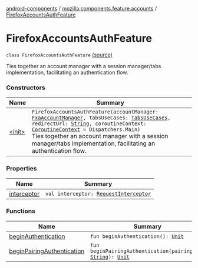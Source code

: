 [android-components](../../index.md) / [mozilla.components.feature.accounts](../index.md) / [FirefoxAccountsAuthFeature](./index.md)

# FirefoxAccountsAuthFeature

`class FirefoxAccountsAuthFeature` [(source)](https://github.com/mozilla-mobile/android-components/blob/master/components/feature/accounts/src/main/java/mozilla/components/feature/accounts/FirefoxAccountsAuthFeature.kt#L22)

Ties together an account manager with a session manager/tabs implementation, facilitating an
authentication flow.

### Constructors

| Name | Summary |
|---|---|
| [&lt;init&gt;](-init-.md) | `FirefoxAccountsAuthFeature(accountManager: `[`FxaAccountManager`](../../mozilla.components.service.fxa.manager/-fxa-account-manager/index.md)`, tabsUseCases: `[`TabsUseCases`](../../mozilla.components.feature.tabs/-tabs-use-cases/index.md)`, redirectUrl: `[`String`](https://kotlinlang.org/api/latest/jvm/stdlib/kotlin/-string/index.html)`, coroutineContext: `[`CoroutineContext`](https://kotlinlang.org/api/latest/jvm/stdlib/kotlin.coroutines/-coroutine-context/index.html)` = Dispatchers.Main)`<br>Ties together an account manager with a session manager/tabs implementation, facilitating an authentication flow. |

### Properties

| Name | Summary |
|---|---|
| [interceptor](interceptor.md) | `val interceptor: `[`RequestInterceptor`](../../mozilla.components.concept.engine.request/-request-interceptor/index.md) |

### Functions

| Name | Summary |
|---|---|
| [beginAuthentication](begin-authentication.md) | `fun beginAuthentication(): `[`Unit`](https://kotlinlang.org/api/latest/jvm/stdlib/kotlin/-unit/index.html) |
| [beginPairingAuthentication](begin-pairing-authentication.md) | `fun beginPairingAuthentication(pairingUrl: `[`String`](https://kotlinlang.org/api/latest/jvm/stdlib/kotlin/-string/index.html)`): `[`Unit`](https://kotlinlang.org/api/latest/jvm/stdlib/kotlin/-unit/index.html) |
